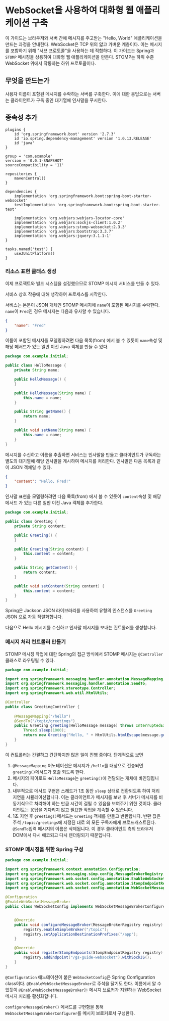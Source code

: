 # WebSocket을 사용하여 대화형 웹 애플리케이션 구축


이 가이드는 브라우저와 서버 간에 메시지를 주고받는 "Hello, World" 애플리케이션을 만드는 과정을 안내한다.
WebSocket은 TCP 위의 얇고 가벼운 계층이다. 이는 메시지를 포함하기 위해 "서브 프로토콜"을 사용하는 데 적합하다.
이 가이드는 Spring과 `STOMP` 메시징을 상용하여 대화형 웹 애플리케이션을 만든다. STOMP는 하위 수준 WebSocket 위에서
작동하는 하위 프로토콜이다.

## 무엇을 만드는가


사용자 이름이 포함된 메시지를 수락하는 서버를 구축한다. 이에 대한 응답으로는 서버는 클라이언트가 구독 중인 대기열에 인사말을 푸시한다.

## 종속성 추가

```groovey
plugins {
	id 'org.springframework.boot' version '2.7.3'
	id 'io.spring.dependency-management' version '1.0.13.RELEASE'
	id 'java'
}

group = 'com.example'
version = '0.0.1-SNAPSHOT'
sourceCompatibility = '11'

repositories {
	mavenCentral()
}

dependencies {
	implementation 'org.springframework.boot:spring-boot-starter-websocket'
	testImplementation 'org.springframework.boot:spring-boot-starter-test'

	implementation 'org.webjars:webjars-locator-core'
	implementation 'org.webjars:sockjs-client:1.0.2'
	implementation 'org.webjars:stomp-websocket:2.3.3'
	implementation 'org.webjars:bootstrap:3.3.7'
	implementation 'org.webjars:jquery:3.1.1-1'
}

tasks.named('test') {
	useJUnitPlatform()
}
```

### 리소스 표현 클래스 생성

이제 프로젝트와 빌드 시스템을 설정했으므로 STOMP 메시지 서비스를 만들 수 있다.

서비스 상호 작용에 대해 생각하여 프로세스를 시작한다.

서비스는 본문이 JSON 개체인 STOMP 메시지에 `name`이 포함된 메시지를 수락한다.
`name`이 `Fred`인 경우 메시지는 다음과 유사할 수 있습니다.

```json
{
    "name": "Fred"
}
```

이름이 포함된 메시지를 모델링하려면 다음 목록(from) 에서 볼 수 있듯이 `name`속성 및 해당 메서드가 있는 일반 이전 
Java 객체를 만들 수 있다.

```java
package com.example.initial;

public class HelloMessage {
    private String name;

    public HelloMessage() {
    }

    public HelloMessage(String name) {
        this.name = name;
    }

    public String getName() {
        return name;
    }

    public void setName(String name) {
        this.name = name;
    }
}
```

메시지를 수신하고 이름을 추출하면 서비스는 인사말을 만들고 클라이언트가 구독하는 별도의 대기열에 해당 인사말을 게시하여 메시지를 처리한다. 
인사말은 다음 목록과 같이 JSON 객체일 수 있다.

```json
{
    "content": "Hello, Fred!"
}
```


인사말 표현을 모델링하려면 다음 목록(from) 에서 볼 수 있듯이 `content`속성 및 해당 메서드 가 있는 다른 일반 이전 Java 객체를 추가한다.


```java
package com.example.initial;

public class Greeting {
    private String content;

    public Greeting() {
    }

    public Greeting(String content) {
        this.content = content;
    }

    public String getContent() {
        return content;
    }

    public void setContent(String content) {
        this.content = content;
    }
}
```

Spring은 Jackson JSON 라이브러리를 사용하여 유형의 인스턴스를 `Greeting` JSON 으로 자동 직렬화합니다.


다음으로 Hello 메시지를 수신하고 인사말 메시지를 보내는 컨트롤러를 생성합니다.


### 메시지 처리 컨트롤러 만들기

STOMP 메시징 작업에 대한 Spring의 접근 방식에서 STOMP 메시지는 `@Controller`클래스로 라우팅될 수 있다. 

```java
package com.example.initial;

import org.springframework.messaging.handler.annotation.MessageMapping;
import org.springframework.messaging.handler.annotation.SendTo;
import org.springframework.stereotype.Controller;
import org.springframework.web.util.HtmlUtils;

@Controller
public class GreetingController {
    
    @MessageMapping("/hello")
    @SendTo("/topic/greetings")
    public Greeting greeting(HelloMessage message) throws InterruptedException {
        Thread.sleep(1000);
        return new Greeting("Hello, " + HtmlUtils.htmlEscape(message.getName()) + "!");
    }
}
```

이 컨트롤러는 간결하고 간단하지만 많은 일이 진행 중이다. 단계적으로 보면


1. `@MessageMapping` 어노테이션은 메시지가 `/hello`를 대상으로 전송되면 `greeting()`메서드가 호출 되도록 한다.
2. 메시지의 페이로드 `HelloMessage`는 `greeting()`에 전달되는 개체에 바인딩됩니다.
3. 내부적으로 메서드 구현은 스레드가 1초 동안 `sleep` 상태로 전환되도록 하여 처리 지연을 시뮬레이션합니다. 
   이는 클라이언트가 메시지를 보낸 후 서버가 메시지를 비동기식으로 처리해야 하는 만큼 시간이 걸릴 수 
   있음을 보여주기 위한 것이다. 클라이언트는 응답을 기다리지 않고 필요한 작업을 계속할 수 있습니다.
4. 1초 지연 후 `greeting()`메서드는 `Greeting` 객체를 만들고 반환합니다. 
   반환 값은 주석 `/topic/greetings`에 지정된 대로 의 모든 구독자에게 브로드캐스트된다. 
   `@SendTo`입력 메시지의 이름은 삭제됩니다. 이 경우 클라이언트 측의 브라우저 DOM에서 다시 에코되고 다시 렌더링되기 때문입니다. 

### STOMP 메시징을 위한 Spring 구성

```java
package com.example.initial;

import org.springframework.context.annotation.Configuration;
import org.springframework.messaging.simp.config.MessageBrokerRegistry;
import org.springframework.web.socket.config.annotation.EnableWebSocketMessageBroker;
import org.springframework.web.socket.config.annotation.StompEndpointRegistry;
import org.springframework.web.socket.config.annotation.WebSocketMessageBrokerConfigurer;

@Configuration
@EnableWebSocketMessageBroker
public class WebSocketConfig implements WebSocketMessageBrokerConfigurer {


    @Override
    public void configureMessageBroker(MessageBrokerRegistry registry) {
        registry.enableSimpleBroker("/topic");
        registry.setApplicationDestinationPrefixes("/app");
    }

    @Override
    public void registerStompEndpoints(StompEndpointRegistry registry) {
        registry.addEndpoint("/gs-guide-websocket").withSockJS();
    }
}
```


`@Configuration` 애노테이션이 붙은 `WebSocketConfig`은 Spring Configuration class이다. 
`@EnableWebSocketMessageBroker`로 주석을 달기도 한다.
이름에서 알 수 있듯이 `@EnableWebSocketMessageBroker`는 메시지 브로커가 지원하는 WebSocket 메시지 처리를 활성화합니다.


`configureMessageBroker()` 메서드를 구현함을 통해 `WebSocketMessageBrokerConfigurer`를 메시지 브로커로서 구성한다.
